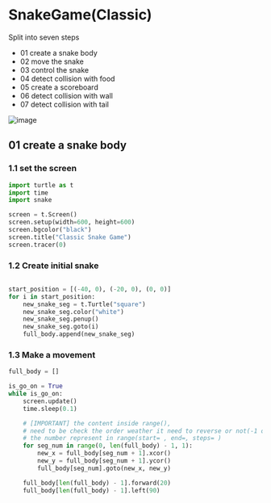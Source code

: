 # SnakeGame(Classic)




Split into seven steps
* 01 create a snake body
* 02 move the snake
* 03 control the snake
* 04 detect collision with food
* 05 create a scoreboard
* 06 detect collision with wall
* 07 detect collision with tail

![image](https://github.com/hamdrew-jl/python_notebook/assets/141601957/59583fb5-ed76-4863-a579-14555b1be80c)

## 01 create a snake body
### 1.1 set the screen
```python
import turtle as t
import time
import snake

screen = t.Screen()
screen.setup(width=600, height=600)
screen.bgcolor("black")
screen.title("Classic Snake Game")
screen.tracer(0)
```
### 1.2 Create initial snake
```python

start_position = [(-40, 0), (-20, 0), (0, 0)]
for i in start_position:
    new_snake_seg = t.Turtle("square")
    new_snake_seg.color("white")
    new_snake_seg.penup()
    new_snake_seg.goto(i)
    full_body.append(new_snake_seg)
```

### 1.3 Make a movement
```python
full_body = []

is_go_on = True
while is_go_on:
    screen.update()
    time.sleep(0.1)

    # [IMPORTANT] the content inside range(),
    # need to be check the order weather it need to reverse or not(-1 or 1)
    # the number represent in range(start= , end=, steps= )
    for seg_num in range(0, len(full_body) - 1, 1):
        new_x = full_body[seg_num + 1].xcor()
        new_y = full_body[seg_num + 1].ycor()
        full_body[seg_num].goto(new_x, new_y)

    full_body[len(full_body) - 1].forward(20)
    full_body[len(full_body) - 1].left(90)

```

